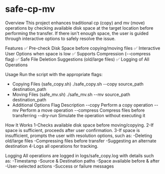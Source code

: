 # safe-cp-mv
Overview
This project enhances traditional cp (copy) and mv (move) operations by checking available disk space at the target location before performing the transfer. If there isn't enough space, the user is guided through interactive options to safely resolve the issue.

Features
✅ Pre-check Disk Space before copying/moving files
✅ Interactive User Options when space is low
✅ Supports Compression (--compress flag)
✅ Safe File Deletion Suggestions (old/large files)
✅ Logging of All Operations

Usage
Run the script with the appropriate flags:
- Copying Files (safe_copy.sh)
  ./safe_copy.sh --copy source_path destination_path
- Moving Files (safe_mv.sh)
  ./safe_mv.sh --mv source_path destination_path
- Additional Options
Flag	      Description
--copy	    Perform a copy operation
--mv	      Perform a move operation
--compress	Compress files before transferring
--dry-run	  Simulate the operation without executing it

How It Works
1-Checks available disk space before moving/copying.
2-If space is sufficient, proceeds after user confirmation.
3-If space is insufficient, prompts the user with resolution options, such as:
  -Deleting old/large files
  -Compressing files before transfer
  -Suggesting an alternate destination
4-Logs all operations for tracking.

Logging
All operations are logged in logs/safe_copy.log with details such as:
-Timestamp
-Source & Destination paths
-Space available before & after
-User-selected actions
-Success or failure messages

